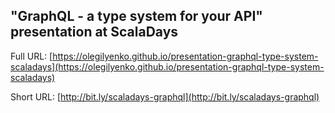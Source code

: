## "GraphQL - a type system for your API" presentation at ScalaDays

Full URL: [https://olegilyenko.github.io/presentation-graphql-type-system-scaladays](https://olegilyenko.github.io/presentation-graphql-type-system-scaladays)

Short URL: [http://bit.ly/scaladays-graphql](http://bit.ly/scaladays-graphql)